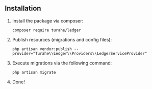 ## Installation

1. Install the package via composer:

    ```shell
    composer require turahe/ledger
    ```

2. Publish resources (migrations and config files):

    ```shell
    php artisan vendor:publish --provider="Turahe\\Ledger\\Providers\\LedgerServiceProvider"
    ```

3. Execute migrations via the following command:

    ```shell
    php artisan migrate
    ```

4. Done!
